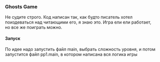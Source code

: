 ### Ghosts Game 
Не судите строго. Код написан так, как будто писатель хотел поиздеваться над читающими его, я знаю это. Игра ели ели работает, но все же поиграть можно. 

#### Запуск
По идее надо запустить файл main, выбрать сложность уровня, и потом запустится файл pp1.main, в котором написана вся логика игры
